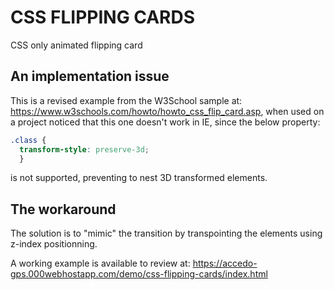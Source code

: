 # CSS FLIPPING CARDS

CSS only animated flipping card

## An implementation issue

This is a revised example from the W3School sample at: https://www.w3schools.com/howto/howto_css_flip_card.asp, when used on a project noticed that this one doesn't work in IE, since the below property:
```css
.class {
  transform-style: preserve-3d;
  }
```
is not supported, preventing to nest 3D transformed elements.

## The workaround

The solution is to "mimic" the transition by transpointing the elements using z-index positionning.

A working example is available to review at: https://accedo-gps.000webhostapp.com/demo/css-flipping-cards/index.html
